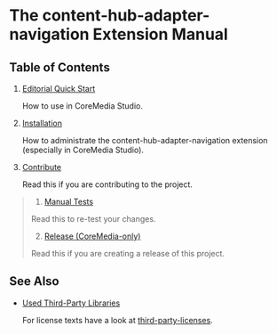 # The content-hub-adapter-navigation Extension Manual

## Table of Contents

1. [Editorial Quick Start](editorial-quick-start.md)

    How to use in CoreMedia Studio.

1. [Installation](installation.md)

    How to administrate the content-hub-adapter-navigation extension (especially in CoreMedia Studio).

1. [Contribute](contribute.md)

    Read this if you are contributing to the project.
    
> 1. [Manual Tests](manual-tests.md)
>
>   Read this to re-test your changes.
>
> 2. [Release (CoreMedia-only)](release.md)
>
>   Read this if you are creating a release of this project.

## See Also

* [Used Third-Party Libraries](THIRD-PARTY.txt)

    <!-- GitHub Pages is not able to list directory contents. Jump back to GitHub directly.  -->
    For license texts have a look at [third-party-licenses](https://github.com/CoreMedia/content-hub-adapter-coremedia/tree/cmcc-10-2007/docs/third-party-licenses).

